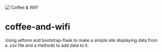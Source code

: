 !['Coffee & Wifi']('coffee.jpg' "Coffee & Wifi")
# coffee-and-wifi
 Using wtform and bootstrap-flask to make a simple site displaying data from a .csv file and a methods to add data to it.
